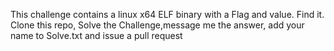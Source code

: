 This challenge contains a linux x64 ELF binary with a Flag and value. Find it.
Clone this repo, Solve the Challenge,message me the answer, add your name to Solve.txt and issue a pull request
